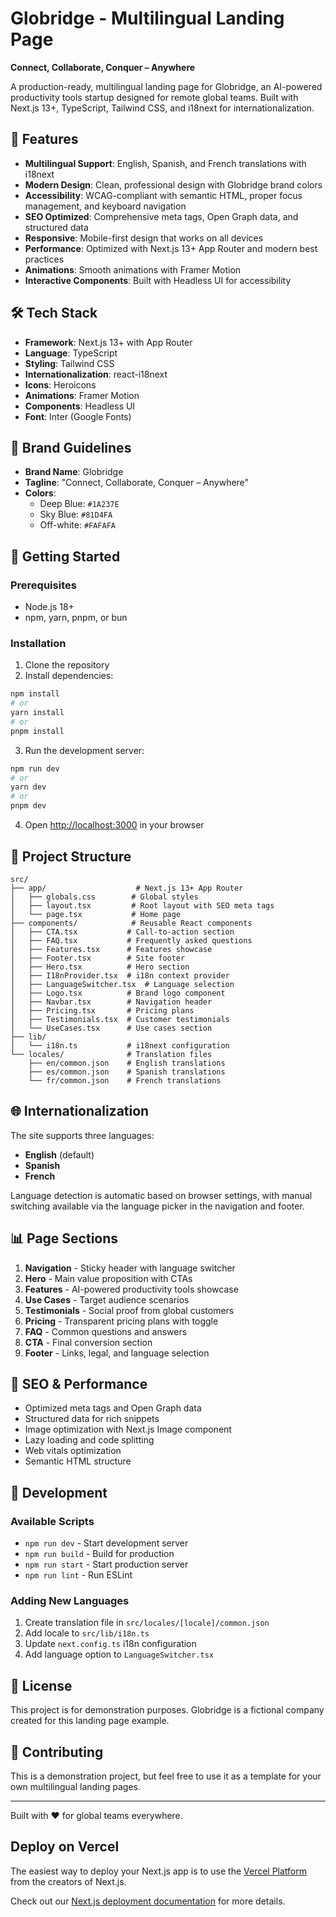 # Globridge - Multilingual Landing Page

**Connect, Collaborate, Conquer – Anywhere**

A production-ready, multilingual landing page for Globridge, an AI-powered productivity tools startup designed for remote global teams. Built with Next.js 13+, TypeScript, Tailwind CSS, and i18next for internationalization.

## 🌟 Features

- **Multilingual Support**: English, Spanish, and French translations with i18next
- **Modern Design**: Clean, professional design with Globridge brand colors
- **Accessibility**: WCAG-compliant with semantic HTML, proper focus management, and keyboard navigation
- **SEO Optimized**: Comprehensive meta tags, Open Graph data, and structured data
- **Responsive**: Mobile-first design that works on all devices
- **Performance**: Optimized with Next.js 13+ App Router and modern best practices
- **Animations**: Smooth animations with Framer Motion
- **Interactive Components**: Built with Headless UI for accessibility

## 🛠️ Tech Stack

- **Framework**: Next.js 13+ with App Router
- **Language**: TypeScript
- **Styling**: Tailwind CSS
- **Internationalization**: react-i18next
- **Icons**: Heroicons
- **Animations**: Framer Motion
- **Components**: Headless UI
- **Font**: Inter (Google Fonts)

## 🎨 Brand Guidelines

- **Brand Name**: Globridge
- **Tagline**: "Connect, Collaborate, Conquer – Anywhere"
- **Colors**:
  - Deep Blue: `#1A237E`
  - Sky Blue: `#81D4FA`
  - Off-white: `#FAFAFA`

## 🚀 Getting Started

### Prerequisites

- Node.js 18+
- npm, yarn, pnpm, or bun

### Installation

1. Clone the repository
2. Install dependencies:

```bash
npm install
# or
yarn install
# or
pnpm install
```

3. Run the development server:

```bash
npm run dev
# or
yarn dev
# or
pnpm dev
```

4. Open [http://localhost:3000](http://localhost:3000) in your browser

## 📁 Project Structure

```
src/
├── app/                    # Next.js 13+ App Router
│   ├── globals.css        # Global styles
│   ├── layout.tsx         # Root layout with SEO meta tags
│   └── page.tsx           # Home page
├── components/            # Reusable React components
│   ├── CTA.tsx           # Call-to-action section
│   ├── FAQ.tsx           # Frequently asked questions
│   ├── Features.tsx      # Features showcase
│   ├── Footer.tsx        # Site footer
│   ├── Hero.tsx          # Hero section
│   ├── I18nProvider.tsx  # i18n context provider
│   ├── LanguageSwitcher.tsx  # Language selection
│   ├── Logo.tsx          # Brand logo component
│   ├── Navbar.tsx        # Navigation header
│   ├── Pricing.tsx       # Pricing plans
│   ├── Testimonials.tsx  # Customer testimonials
│   └── UseCases.tsx      # Use cases section
├── lib/
│   └── i18n.ts           # i18next configuration
└── locales/              # Translation files
    ├── en/common.json    # English translations
    ├── es/common.json    # Spanish translations
    └── fr/common.json    # French translations
```

## 🌐 Internationalization

The site supports three languages:

- **English** (default)
- **Spanish**
- **French**

Language detection is automatic based on browser settings, with manual switching available via the language picker in the navigation and footer.

## 📊 Page Sections

1. **Navigation** - Sticky header with language switcher
2. **Hero** - Main value proposition with CTAs
3. **Features** - AI-powered productivity tools showcase
4. **Use Cases** - Target audience scenarios
5. **Testimonials** - Social proof from global customers
6. **Pricing** - Transparent pricing plans with toggle
7. **FAQ** - Common questions and answers
8. **CTA** - Final conversion section
9. **Footer** - Links, legal, and language selection

## 🎯 SEO & Performance

- Optimized meta tags and Open Graph data
- Structured data for rich snippets
- Image optimization with Next.js Image component
- Lazy loading and code splitting
- Web vitals optimization
- Semantic HTML structure

## 🔧 Development

### Available Scripts

- `npm run dev` - Start development server
- `npm run build` - Build for production
- `npm run start` - Start production server
- `npm run lint` - Run ESLint

### Adding New Languages

1. Create translation file in `src/locales/[locale]/common.json`
2. Add locale to `src/lib/i18n.ts`
3. Update `next.config.ts` i18n configuration
4. Add language option to `LanguageSwitcher.tsx`

## 📄 License

This project is for demonstration purposes. Globridge is a fictional company created for this landing page example.

## 🤝 Contributing

This is a demonstration project, but feel free to use it as a template for your own multilingual landing pages.

---

Built with ❤️ for global teams everywhere.

## Deploy on Vercel

The easiest way to deploy your Next.js app is to use the [Vercel Platform](https://vercel.com/new?utm_medium=default-template&filter=next.js&utm_source=create-next-app&utm_campaign=create-next-app-readme) from the creators of Next.js.

Check out our [Next.js deployment documentation](https://nextjs.org/docs/app/building-your-application/deploying) for more details.

